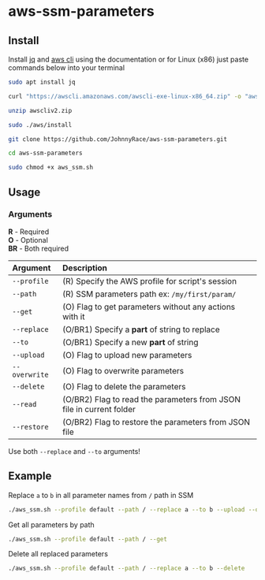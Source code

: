 # aws-ssm-parameters

## Install
Install [jq](https://stedolan.github.io/jq/) and [aws cli](https://docs.aws.amazon.com/cli/latest/userguide/getting-started-install.html) using the documentation or for Linux (x86) just paste commands below into your terminal
```bash
sudo apt install jq
```
```bash
curl "https://awscli.amazonaws.com/awscli-exe-linux-x86_64.zip" -o "awscliv2.zip"
```
```bash
unzip awscliv2.zip

```
```bash
sudo ./aws/install
```
```bash
git clone https://github.com/JohnnyRace/aws-ssm-parameters.git
```
```bash
cd aws-ssm-parameters
```
```bash
sudo chmod +x aws_ssm.sh
```


## Usage

### Arguments

**R** - Required  
**O** - Optional  
**BR** - Both required

| Argument      | Description |
| :---          |    :----   |
| `--profile`   | (R) Specify the AWS profile for script's session |
| `--path`      | (R) SSM parameters path ex: `/my/first/param/ ` |
| `--get`       | (O) Flag to get parameters without any actions with it |
| `--replace`   | (O/BR1) Specify a **part** of string to replace |
| `--to`        | (O/BR1) Specify a new **part** of string |
| `--upload`    | (O) Flag to upload new parameters |
| `--overwrite` | (O) Flag to overwrite parameters |
| `--delete`    | (O) Flag to delete the parameters |
| `--read`      | (O/BR2) Flag to read the parameters from JSON file in current folder |
| `--restore`   | (O/BR2) Flag to restore the parameters from JSON file |

Use both `--replace` and `--to` arguments!  

## Example

Replace `a` to `b` in all parameter names from `/` path in SSM
```bash
./aws_ssm.sh --profile default --path / --replace a --to b --upload --overwrite 
```
Get all parameters by path
```bash
./aws_ssm.sh --profile default --path / --get
```
Delete all replaced parameters
```bash
./aws_ssm.sh --profile default --path / --replace a --to b --delete
```
